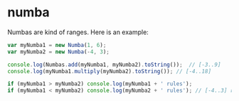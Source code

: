 # numba

Numbas are kind of ranges. Here is an example:

```javascript
var myNumba1 = new Numba(1, 6);
var myNumba2 = new Numba(-4, 3);

console.log(Numbas.add(myNumba1, myNumba2).toString());  // [-3..9]
console.log(myNumba1.multiply(myNumba2).toString()); // [-4..18]

if (myNumba1 > myNumba2) console.log(myNumba1 + ' rules');
if (myNumba1 < myNumba2) console.log(myNumba2 + ' rules'); // [-4..3] rules
```

